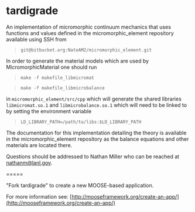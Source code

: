 # tardigrade

An implementation of micromorphic continuum mechanics that uses functions and 
values defined in the micromorphic_element repository available using SSH 
from
> `git@bitbucket.org:NateAM2/micromorphic_element.git`

In order to generate the material models which are used by MicromorphicMaterial 
one should run

> `make -f makefile_libmicromat`

> `make -f makefile_libmicrobalance`

 in `micromorphic_element/src/cpp`
which will generate the shared libraries `libmicromat.so.1` and `libmicrobalance.so.1` 
which will need to be linked to by setting the environment variable

> `LD_LIBRARY_PATH=/path/to/libs:$LD_LIBRARY_PATH`

The documentation for this implementation detailing the theory is available 
in the micromorphic_element repository as the balance equations and other 
materials are located there.

Questions should be addressed to Nathan Miller who can be reached at 
nathanm@lanl.gov.

=====

"Fork tardigrade" to create a new MOOSE-based application.

For more information see: [http://mooseframework.org/create-an-app/](http://mooseframework.org/create-an-app/)
